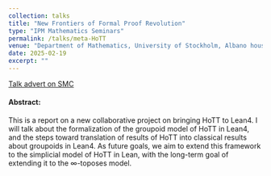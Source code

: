 ```yaml
---
collection: talks
title: "New Frontiers of Formal Proof Revolution"
type: "IPM Mathematics Seminars"
permalink: /talks/meta-HoTT
venue: "Department of Mathematics, University of Stockholm, Albano house 1, floor 3, Room U (Kovalevsky)"
date: 2025-02-19
excerpt: "" 
---
```



<p class="page__meta"><a href="https://www.math-stockholm.se/en/kalender/sina-hazratpour-formalizing-the-meta-theory-of-hott-in-lean-4-1.1385719">Talk advert on SMC</a></p>

#### Abstract: 

This is a report on a new collaborative project on bringing HoTT to Lean4. I will talk about the formalization of the groupoid model of HoTT in Lean4, and the steps toward translation of results of HoTT into classical results about groupoids in Lean4. As future goals, we aim to extend this framework to the simplicial model of HoTT in Lean, with the long-term goal of extending it to the ∞-toposes model.
